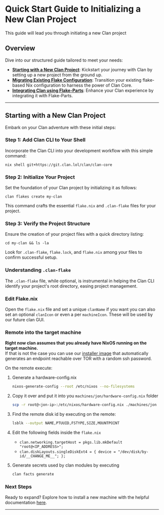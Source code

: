 # **Quick Start Guide to Initializing a New Clan Project**

This guide will lead you through initiating a new Clan project

## **Overview**

Dive into our structured guide tailored to meet your needs:

- [**Starting with a New Clan Project**](#starting-with-a-new-clan-project): Kickstart your journey with Clan by setting up a new project from the ground up.
- [**Migrating Existing Flake Configuration**](migrate.md#migrating-existing-nixos-configuration-flake): Transition your existing flake-based Nix configuration to harness the power of Clan Core.
- [**Integrating Clan using Flake-Parts**](./migrate.md#integrating-clan-with-flakes-using-flake-parts): Enhance your Clan experience by integrating it with Flake-Parts.

---

## **Starting with a New Clan Project**

Embark on your Clan adventure with these initial steps:

### **Step 1: Add Clan CLI to Your Shell**
Incorporate the Clan CLI into your development workflow with this simple command:
```shell
nix shell git+https://git.clan.lol/clan/clan-core
```

### **Step 2: Initialize Your Project**
Set the foundation of your Clan project by initializing it as follows:
```shell
clan flakes create my-clan
```
This command crafts the essential `flake.nix` and `.clan-flake` files for your project.

### **Step 3: Verify the Project Structure**
Ensure the creation of your project files with a quick directory listing:
```shell
cd my-clan && ls -la
```
Look for `.clan-flake`, `flake.lock`, and `flake.nix` among your files to confirm successful setup.

### **Understanding `.clan-flake`**
The `.clan-flake` file, while optional, is instrumental in helping the Clan CLI identify your project's root directory, easing project management.

### Edit Flake.nix
Open the `flake.nix` file and set a unique `clanName` if you want you can also set an optional `clanIcon` or even a per `machineIcon`. These will be used by our future clan GUI.

### Remote into the target machine
**Right now clan assumes that you already have NixOS running on the target machine.**  
If that is not the case you can use our [installer image](./install-iso.md) that automatically generates an endpoint reachable over TOR with a random ssh password.

On the remote execute:
1. Generate a hardware-config.nix 
    ```bash
    nixos-generate-config --root /etc/nixos --no-filesystems
    ```
2. Copy it over and put it into you `machines/jon/hardware-config.nix` folder
    ```bash
    scp -r root@<jon-ip>:/etc/nixos/hardware-config.nix ./machines/jon
    ```
3. Find the remote disk id by executing on the remote:
    ```bash
    lsblk --output NAME,PTUUID,FSTYPE,SIZE,MOUNTPOINT
    ```
4. Edit the following fields inside the `flake.nix`
    - `clan.networking.targetHost = pkgs.lib.mkDefault "root@<IP_ADDRESS>";`
    - `clan.diskLayouts.singleDiskExt4 = {
                  device = "/dev/disk/by-id/__CHANGE_ME__";
                };`

5. Generate secrets used by clan modules by executing
    ```bash
    clan facts generate
    ```

### **Next Steps**
Ready to expand? Explore how to install a new machine with the helpful documentation [here](./machines.md).

---
